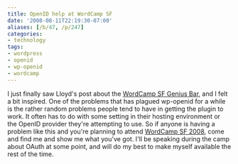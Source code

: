 ```yaml
---
title: OpenID help at WordCamp SF
date: '2008-08-11T22:19:30-07:00'
aliases: [/b/47, /p/247]
categories:
- technology
tags:
- wordpress
- openid
- wp-openid
- wordcamp
---
```

I just finally saw Lloyd's post about the [WordCamp SF Genius Bar][], and I felt a bit inspired.  One of the problems
that has plagued wp-openid for a while is the rather random problems people tend to have in getting the plugin to work.
It often has to do with some setting in their hosting environment or the OpenID provider they're attempting to use.  So
if anyone is having a problem like this and you're planning to attend [WordCamp SF 2008][], come and find me and show me
what you've got.  I'll be speaking during the camp about OAuth at some point, and will do my best to make myself
available the rest of the time.

[WordCamp SF Genius Bar]: http://foolswisdom.com/geniuses-for-wordcamp-sf-bar/
[WordCamp SF 2008]: http://2008.sf.wordcamp.org/
